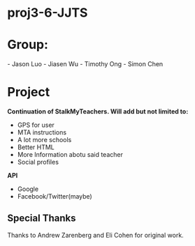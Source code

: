 proj3-6-JJTS
============
<h1>Group:</h1>
- Jason Luo
- Jiasen Wu
- Timothy Ong
- Simon Chen


<h1>Project</h1>

<b>Continuation of StalkMyTeachers. Will add but not limited to:</b>
- GPS for user
- MTA instructions
- A lot more schools
- Better HTML
- More Information abotu said teacher
- Social profiles

<b>API</b>
- Google
- Facebook/Twitter(maybe)


<h2>Special Thanks</h2>

Thanks to Andrew Zarenberg and Eli Cohen for original work.
